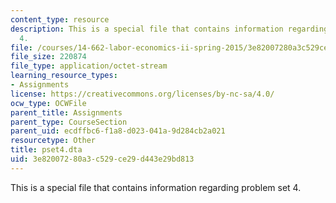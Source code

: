 ```yaml
---
content_type: resource
description: This is a special file that contains information regarding problem set
  4.
file: /courses/14-662-labor-economics-ii-spring-2015/3e82007280a3c529ce29d443e29bd813_pset4.dta
file_size: 220874
file_type: application/octet-stream
learning_resource_types:
- Assignments
license: https://creativecommons.org/licenses/by-nc-sa/4.0/
ocw_type: OCWFile
parent_title: Assignments
parent_type: CourseSection
parent_uid: ecdffbc6-f1a8-d023-041a-9d284cb2a021
resourcetype: Other
title: pset4.dta
uid: 3e820072-80a3-c529-ce29-d443e29bd813
---
```

This is a special file that contains information regarding problem set 4.